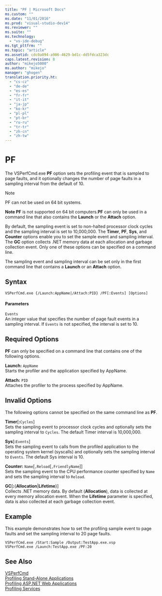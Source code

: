 ```yaml
---
title: "PF | Microsoft Docs"
ms.custom: ""
ms.date: "11/01/2016"
ms.prod: "visual-studio-dev14"
ms.reviewer: ""
ms.suite: ""
ms.technology: 
  - "vs-ide-debug"
ms.tgt_pltfrm: ""
ms.topic: "article"
ms.assetid: cdc0a094-a986-4629-bd1c-dd5fdca323dc
caps.latest.revision: 8
author: "mikejo5000"
ms.author: "mikejo"
manager: "ghogen"
translation.priority.ht: 
  - "cs-cz"
  - "de-de"
  - "es-es"
  - "fr-fr"
  - "it-it"
  - "ja-jp"
  - "ko-kr"
  - "pl-pl"
  - "pt-br"
  - "ru-ru"
  - "tr-tr"
  - "zh-cn"
  - "zh-tw"
---
```

# PF
The VSPerfCmd.exe **PF** option sets the profiling event that is sampled to page faults, and it optionally changes the number of page faults in a sampling interval from the default of 10.  
  
> [!NOTE]
>  PF can not be used on 64 bit systems.  
  
 **Note PF** is not supported on 64 bit computers.**PF** can only be used in a command line that also contains the **Launch** or the **Attach** option.  
  
 By default, the sampling event is set to non-halted processor clock cycles and the sampling interval is set to 10,000,000. The **Timer**, **PF**, **Sys**, and **Counter** options enable you to set the sample event and sampling interval. The **GC** option collects .NET memory data at each allocation and garbage collection event. Only one of these options can be specified on a command line.  
  
 The sampling event and sampling interval can be set only in the first command line that contains a **Launch** or an **Attach** option.  
  
## Syntax  
  
```  
VSPerfCmd.exe {/Launch:AppName|/Attach:PID} /PF[:Events] [Options]  
```  
  
#### Parameters  
 `Events`  
 An integer value that specifies the number of page fault events in a sampling interval. If `Events` is not specified, the interval is set to 10.  
  
## Required Options  
 **PF** can only be specified on a command line that contains one of the following options.  
  
 **Launch:** `AppName`  
 Starts the profiler and the application specified by AppName.  
  
 **Attach:** `PID`  
 Attaches the profiler to the process specified by AppName.  
  
## Invalid Options  
 The following options cannot be specified on the same command line as **PF**.  
  
 **Timer**[**:**`Cycles`]  
 Sets the sampling event to processor clock cycles and optionally sets the sampling interval to `Cycles`. The default Timer interval is 10,000,000.  
  
 **Sys**[**:**`Events`]  
 Sets the sampling event to calls from the profiled application to the operating system kernel (syscalls) and optionally sets the sampling interval to `Events`. The default Sys interval is 10.  
  
 **Counter:** `Name`[`,Reload`[`,FriendlyName`]]  
 Sets the sampling event to the CPU performance counter specified by `Name` and sets the sampling interval to `Reload`.  
  
 **GC**[**:**{**Allocation**&#124;**Lifetime**}]  
 Collects .NET memory data. By default (**Allocation**), data is collected at every memory allocation event. When the **Lifetime** parameter is specified, data is also collected at each garbage collection event.  
  
## Example  
 This example demonstrates how to set the profiling sample event to page faults and set the sampling interval to 20 page faults.  
  
```  
VSPerfCmd.exe /Start:Sample /Output:TestApp.exe.vsp  
VSPerfCmd.exe /Launch:TestApp.exe /PF:20  
```  
  
## See Also  
 [VSPerfCmd](../profiling/vsperfcmd.md)   
 [Profiling Stand-Alone Applications](../profiling/command-line-profiling-of-stand-alone-applications.md)   
 [Profiling ASP.NET Web Applications](../profiling/command-line-profiling-of-aspnet-web-applications.md)   
 [Profiling Services](../profiling/command-line-profiling-of-services.md)